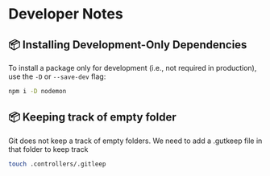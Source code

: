 # Developer Notes

## 📦 Installing Development-Only Dependencies

To install a package only for development (i.e., not required in production), use the `-D` or `--save-dev` flag:

```bash
npm i -D nodemon
```

## 📦 Keeping track of empty folder
Git does not keep a track of empty folders. We need to add a .gutkeep file in that folder to keep track
```bash
touch .controllers/.gitleep
```
